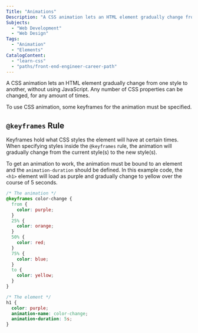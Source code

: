 ```yaml
---
Title: "Animations"
Description: "A CSS animation lets an HTML element gradually change from one style to another without using JavaScript. To use CSS animation, some keyframes for the animation must be specified. Keyframes hold what CSS styles the element will have at certain times."
Subjects:
  - "Web Development"
  - "Web Design"
Tags:
  - "Animation"
  - "Elements"
CatalogContent:
  - "learn-css"
  - "paths/front-end-engineer-career-path"
---
```


A CSS animation lets an HTML element gradually change from one style to another, without using JavaScript. Any number of CSS properties can be changed, for any amount of times.

To use CSS animation, some keyframes for the animation must be specified.

## `@keyframes` Rule

Keyframes hold what CSS styles the element will have at certain times. When specifying styles inside the `@keyframes` rule, the animation will gradually change from the current style(s) to the new style(s).

To get an animation to work, the animation must be bound to an element and the `animation-duration` should be defined. In this example code, the `<h1>` element will load as purple and gradually change to yellow over the course of 5 seconds.

```css
/* The animation */
@keyframes color-change {
  from {
    color: purple;
  }
  25% {
    color: orange;
  }
  50% {
    color: red;
  }
  75% {
    color: blue;
  }
  to {
    color: yellow;
  }
}

/* The element */
h1 {
  color: purple;
  animation-name: color-change;
  animation-duration: 5s;
}
```
